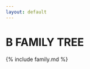 ```yaml
---
layout: default
---
```


# B FAMILY TREE

{% include family.md %}

<script type="module">
  import mermaid from 'https://cdn.jsdelivr.net/npm/mermaid@11.6.0/dist/mermaid.esm.min.mjs';
  mermaid.initialize({
    startOnLoad: true,
    theme: 'default'
  });

  document.addEventListener("DOMContentLoaded", () => {
    document.querySelectorAll('a').forEach(a => a.setAttribute('target', '_blank'));
  });
</script>
